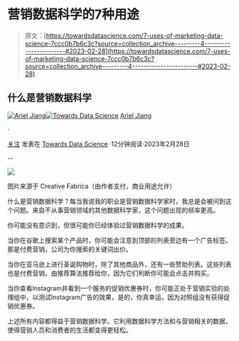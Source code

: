 # 营销数据科学的7种用途

> 原文：[https://towardsdatascience.com/7-uses-of-marketing-data-science-7ccc0b7b6c3c?source=collection_archive---------4-----------------------#2023-02-28](https://towardsdatascience.com/7-uses-of-marketing-data-science-7ccc0b7b6c3c?source=collection_archive---------4-----------------------#2023-02-28)

## 什么是营销数据科学

[](https://arieljiangaj.medium.com/?source=post_page-----7ccc0b7b6c3c--------------------------------)[![Ariel Jiang](../Images/4a54766155931fe637a389def7bc3953.png)](https://arieljiangaj.medium.com/?source=post_page-----7ccc0b7b6c3c--------------------------------)[](https://towardsdatascience.com/?source=post_page-----7ccc0b7b6c3c--------------------------------)[![Towards Data Science](../Images/a6ff2676ffcc0c7aad8aaf1d79379785.png)](https://towardsdatascience.com/?source=post_page-----7ccc0b7b6c3c--------------------------------) [Ariel Jiang](https://arieljiangaj.medium.com/?source=post_page-----7ccc0b7b6c3c--------------------------------)

·

[关注](https://medium.com/m/signin?actionUrl=https%3A%2F%2Fmedium.com%2F_%2Fsubscribe%2Fuser%2F92c0f3ada823&operation=register&redirect=https%3A%2F%2Ftowardsdatascience.com%2F7-uses-of-marketing-data-science-7ccc0b7b6c3c&user=Ariel+Jiang&userId=92c0f3ada823&source=post_page-92c0f3ada823----7ccc0b7b6c3c---------------------post_header-----------) 发表在 [Towards Data Science](https://towardsdatascience.com/?source=post_page-----7ccc0b7b6c3c--------------------------------) ·12分钟阅读·2023年2月28日[](https://medium.com/m/signin?actionUrl=https%3A%2F%2Fmedium.com%2F_%2Fvote%2Ftowards-data-science%2F7ccc0b7b6c3c&operation=register&redirect=https%3A%2F%2Ftowardsdatascience.com%2F7-uses-of-marketing-data-science-7ccc0b7b6c3c&user=Ariel+Jiang&userId=92c0f3ada823&source=-----7ccc0b7b6c3c---------------------clap_footer-----------)

--

[](https://medium.com/m/signin?actionUrl=https%3A%2F%2Fmedium.com%2F_%2Fbookmark%2Fp%2F7ccc0b7b6c3c&operation=register&redirect=https%3A%2F%2Ftowardsdatascience.com%2F7-uses-of-marketing-data-science-7ccc0b7b6c3c&source=-----7ccc0b7b6c3c---------------------bookmark_footer-----------)![](../Images/f2c0e2e27a625769ad8e33d2252bb566.png)

图片来源于 Creative Fabrica（由作者支付，商业用途允许）

什么是营销数据科学？每当我说我的职业是营销数据科学家时，我总是会被问到这个问题。来自不从事营销领域的其他数据科学家，这个问题出现的频率更高。

你可能没有意识到，但很可能你已经体验过营销数据科学的成果。

当你在谷歌上搜索某个产品时，你可能会注意到顶部的列表旁边有一个广告标签。那是付费营销，公司为你搜索的关键词出价。

当你在亚马逊上进行圣诞购物时，除了其他商品外，还有一些赞助列表。这些列表也是付费营销，由推荐算法推荐给你，因为它们判断你可能会点击并购买。

当你查看Instagram并看到一个服务的促销优惠券时，你可能正处于营销实验的处理组中，以测试Instagram广告的效果，是的，你真幸运，因为对照组没有获得促销优惠券。

上述所有内容都得益于营销数据科学。它利用数据科学方法和与营销相关的数据，使得营销人员和消费者的生活都变得更轻松。
